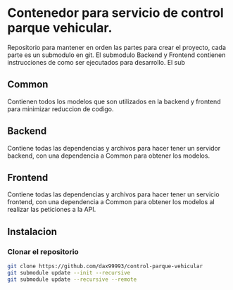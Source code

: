 # Contenedor para servicio de control parque vehicular.
Repositorio para mantener en orden las partes para crear el proyecto,
cada parte es un submodulo en git.
El submodulo Backend y Frontend contienen instrucciones de como ser ejecutados
para desarrollo.
El sub

## Common
Contienen todos los modelos que son utilizados en la backend y frontend
para minimizar reduccion de codigo.


## Backend
Contiene todas las dependencias y archivos para hacer tener un servidor backend,
con una dependencia a Common para obtener los modelos.

## Frontend
Contiene todas las dependencias y archivos para hacer tener un servicio frontend,
con una dependencia a Common para obtener los modelos al realizar las peticiones
a la API.


## Instalacion

### Clonar el repositorio
```sh
git clone https://github.com/dax99993/control-parque-vehicular
git submodule update --init --recursive
git submodule update --recursive --remote
```

